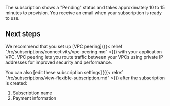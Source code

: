 The subscription shows a "Pending" status and takes approximately 10 to 15 minutes to provision.
You receive an email when your subscription is ready to use.

## Next steps

We recommend that you set up [VPC peering]({{< relref "/rc/subscriptions/connectivity/vpc-peering.md" >}}) with your application VPC.
VPC peering lets you route traffic between your VPCs using private IP addresses for improved security and performance.

You can also [edit these subscription settings]({{< relref "/rc/subscriptions/view-flexible-subscription.md" >}}) after the subscription is created:

1. Subscription name
1. Payment information